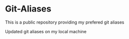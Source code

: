 # Git-Aliases
This is a public repository providing my prefered git aliases

Updated git aliases on my local machine
